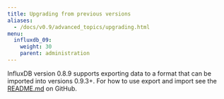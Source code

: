 ```yaml
---
title: Upgrading from previous versions
aliases:
  - /docs/v0.9/advanced_topics/upgrading.html
menu:
  influxdb_09:
    weight: 30
    parent: administration
---
```


InfluxDB version 0.8.9 supports exporting data to a format that can be imported into versions 0.9.3+.
For how to use export and import see the
[README.md](https://github.com/influxdata/influxdb/blob/master/importer/README.md) on GitHub.
